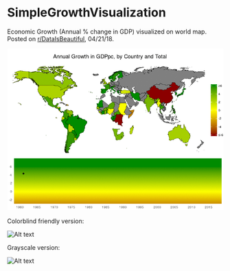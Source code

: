 # SimpleGrowthVisualization
Economic Growth (Annual % change in GDP) visualized on world map. Posted on [r/DataIsBeautiful](https://redd.it/8dtuy9), 04/21/18.

![Alt text](/growth.gif?raw=true "Country and Global Growth by Year")









Colorblind friendly version:

![Alt text](/growth_colorblind.gif?raw=true "Color-blind friendly version")









Grayscale version:

![Alt text](/growth_grayscale.gif?raw=true "Color-blind friendly version")

